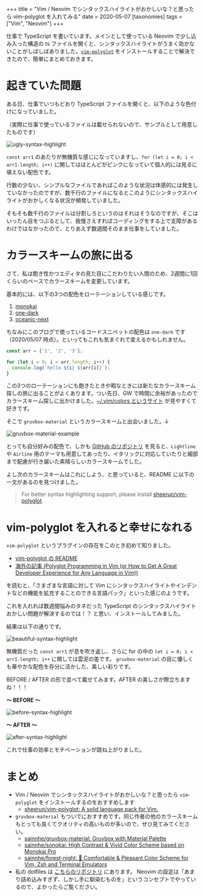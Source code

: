 +++
title = "Vim / Neovim でシンタックスハイライトがおかしいな？と思ったら vim-polyglot を入れてみる"
date = 2020-05-07
[taxonomies]
tags = ["Vim", "Neovim"]
+++

仕事で TypeScript を書いています。メインとして使っている Neovim で少し込み入った構造の ts ファイルを開くと、シンタックスハイライトがうまく効かないことがしばしばありました。[`vim-polyglot`](https://github.com/sheerun/vim-polyglot) をインストールすることで解決できたので、簡単にまとめておきます。

<!-- more -->

# 起きていた問題

ある日、仕事でいつもどおり TypeScript ファイルを開くと、以下のような色付けになっていました。

（実際に仕事で使っているファイルは載せられないので、サンプルとして用意したものです）

<img src="/img/ugly-syntax-highlight.png" alt="ugly-syntax-highlight">

`const arr1` のあたりが無機質な感じになっていますし、`for (let i = 0; i < arr1.length; i++)` に関してはほとんどがピンクになっていて個人的には見るに堪えない配色です。

行数の少ない、シンプルなファイルであればこのような状況は体感的には発生していなかったのですが、数千行のファイルになるとこのようにシンタックスハイライトがおかしくなる状況が頻発していました。

そもそも数千行のファイルは分割しろというのはそれはそうなのですが、そこはいったん目をつぶるとして、我慢さえすればコーディングをする上で支障があるわけではなかったので、とりあえず数週間そのまま仕事をしていました。

# カラースキームの旅に出る

さて、私は飽き性かつエディタの見た目にこだわりたい人間のため、2週間に1回くらいのペースでカラースキームを変更しています。

基本的には、以下の3つの配色をローテーションしている感じです。

1. [monokai](http://vimcolors.com/64/monokai/dark)
2. [one-dark](https://github.com/joshdick/onedark.vim)
3. [oceanic-next](https://github.com/mhartington/oceanic-next)

ちなみにこのブログで使っているコードスニペットの配色は `one-dark` です（2020/05/07 時点）。といってもこれも気まぐれで変えるかもしれません。

```js
const arr = ['1', '2', '3'];

for (let i = 0; i < arr.length; i++) {
  console.log(`hello ${i} ${arr[i]}`);
}
```

この3つのローテーションにも飽きたときや暇なときには新たなカラースキーム探しの旅に出ることがよくあります。つい先日、GW で時間に余裕があったのでカラースキーム探しに出かけました。[~/.vim/colors というサイト](https://vimcolors.com/) が見やすくて好きです。

そこで `gruvbox-material` というカラースキームと出会いました。↓

<img src="/img/gruvbox-material-example.png" alt="gruvbox-material-example">

とっても自分好みの配色で、しかも [GitHub のリポジトリ](https://github.com/sainnhe/gruvbox-material) を見ると、`Lightline` や `Airline` 用のテーマも用意してあったり、イタリックに対応していたりと細部まで配慮が行き届いた素晴らしいカラースキームでした。

よし次のカラースキームはこれにしよう、と思っていると、README に以下の一文があるのを見つけました。

> For better syntax highlighting support, please install [sheerun/vim-polyglot](https://github.com/sheerun/vim-polyglot).

# vim-polyglot を入れると幸せになれる

`vim-polyglot` というプラグインの存在をこのとき初めて知りました。

- [vim-polyglot の README](https://github.com/sheerun/vim-polyglot) 
- [海外の記事 (Polyglot Programming in Vim (or How to Get A Great Developer Experience for Any Language in Vim))](https://www.barbarianmeetscoding.com/blog/2019/12/28/polyglot-programming-in-vim)

を読むと、「さまざまな言語に対して Vim にシンタックスハイライトやインデントなどの機能を拡充することのできる言語パック」といった感じのようです。

これを入れれば数週間悩みのタネだった TypeScript のシンタックスハイライトおかしい問題が解決するのでは！？ と思い、インストールしてみました。

結果は以下の通りです。

<img src="/img/beautiful-syntax-highlight.png" alt="beautiful-syntax-highlight">

無機質だった `const arr1` が息を吹き返し、さらに for の中の `let i = 0; i < arr1.length; i++` に関しては雲泥の差です。 `gruvbox-material` の目に優しくも華やかな配色を存分に活かした、美しい彩りです。

BEFORE / AFTER の形で並べて載せてみます。AFTER の美しさが際立ちますね！！！


**〜 BEFORE 〜**

<img src="/img/before-syntax-highlight.png" alt="before-syntax-highlight">

**〜 AFTER 〜**

<img src="/img/after-syntax-highlight.png" alt="after-syntax-highlight">

これで仕事の効率とモチベーションが跳ね上がりました。

# まとめ

- Vim / Neovim でシンタックスハイライトがおかしいな？と思ったら `vim-polyglot` をインストールするのをおすすめします
  - [sheerun/vim-polyglot: A solid language pack for Vim.](https://github.com/sheerun/vim-polyglot)
- `gruvbox-material` もついでにおすすめです。同じ作者の他のカラースキームもとっても良くてクオリティの高いものが多いので、ぜひ見てみてください。
  - [sainnhe/gruvbox-material: Gruvbox with Material Palette](https://github.com/sainnhe/gruvbox-material)
  - [sainnhe/sonokai: High Contrast & Vivid Color Scheme based on Monokai Pro](https://github.com/sainnhe/sonokai)
  - [sainnhe/forest-night: 🌲 Comfortable & Pleasant Color Scheme for Vim, Zsh and Terminal Emulators](https://github.com/sainnhe/forest-night)
- 私の dotfiles は [こちらのリポジトリ](https://github.com/magurotuna/dotfiles) にあります。 Neovim の設定は「あまり詰め込みすぎず、しかし手に馴染むものを」というコンセプトでやっているので、よかったらご覧ください。
